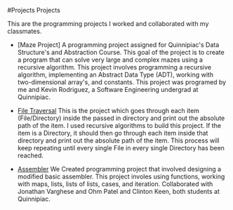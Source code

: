 #Projects Projects

This are the programming projects I worked and collaborated with my classmates.

- [Maze Project]
A programming project assigned for Quinnipiac's Data Structure's and Abstraction Course. This goal of the project is to create a program that can solve very large and complex mazes using a recursive algorithm. This project involves programming a recursive algorithm, implementing an Abstract Data Type (ADT), working with two-dimensional array's, and constants. This project was programed by me and Kevin Rodriguez, a Software Engineering undergrad at Quinnipiac.

- [File Traversal](https://github.com/GandhiHarsh2003/FileTraversal)
This is the project which goes through each item (File/Directory) inside the passed in directory and print out the absolute path of the item. I used recursive algorithms to build this project. If the item is a Directory, it should then go through each item inside that directory and print out the absolute path of the item. This process will keep repeating until every single File in every single Directory has been reached.

- [Assembler](https://github.com/GandhiHarsh2003/FileTraversal)
 We Created programming project that involved designing a modified basic assembler. This project involes using functions, working with maps, lists, lists of lists, cases, and iteration. Collaborated with Jonathan Varghese and Ohm Patel and Clinton Keen, both students at Quinnipiac.
